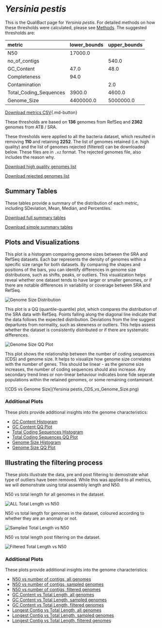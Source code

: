 # *Yersinia pestis*

This is the QualiBact page for *Yersinia pestis*. For detailed methods on how these thresholds were calculated, please see [Methods](../../methods.md).
The suggested thresholds are: 

| metric                 | lower_bounds   | upper_bounds   |
|:-----------------------|:---------------|:---------------|
| N50                    | 17000.0        |                |
| no_of_contigs          |                | 540.0          |
| GC_Content             | 47.0           | 48.0           |
| Completeness           | 94.0           |                |
| Contamination          |                | 2.0            |
| Total_Coding_Sequences | 3900.0         | 4600.0         |
| Genome_Size            | 4400000.0      | 5000000.0      |

[Download metrics CSV](Yersinia_pestis_metrics.csv){.md-button}


These thresholds are based on **136** genomes from RefSeq and **2362** genomes from ATB / SRA.

These thresholds were applied to all the bacteria dataset, which resulted in removing **110** and retaining **2252**.
The list of genomes retained (i.e. high quality) and the list of genomes rejected (filtered) can be downloaded below. These files are in `.xz` format. The rejected genomes file, also includes the reason why.

[Download high quality genomes list](Yersinia_pestis_high_quality_genomes.csv.xz)


[Download rejected genomes list](Yersinia_pestis_filtered_out_genomes.csv.xz)



## Summary Tables
These tables provide a summary of the distribution of each metric, including SDeviation, Mean, Median, and Percentiles.

[Download full summary tables](summary.csv)

[Download simple summary tables](selected_summary.csv)

## Plots and Visualizations

This plot is a histogram comparing genome sizes between the SRA and RefSeq datasets. Each bar represents the density of genomes within a specific size range for both datasets. By comparing the shapes and positions of the bars, you can identify differences in genome size distributions, such as shifts, peaks, or outliers. This visualization helps reveal whether one dataset tends to have larger or smaller genomes, or if there are notable differences in variability or coverage between SRA and RefSeq.

![Genome Size Distribution](Genome_Size_refseq_histogram_kde.png)

This plot is a QQ (quantile-quantile) plot, which compares the distribution of the SRA data with RefSeq. Points falling along the diagonal line indicate that the data follows the expected distribution. Deviations from the line suggest departures from normality, such as skewness or outliers. This helps assess whether the dataset is consistently distributed or if there are systematic differences.

![Genome Size QQ Plot](Genome_Size_refseq_qqplot.png)

This plot shows the relationship between the number of coding sequences (CDS) and genome size. It helps to visualize how genome size correlates with the number of genes. This should be linear - as the genome size increases, the number of coding sequences should also increase. Any secondary trend lines or non-linear behaviour indicates bone fide seperate populations within the retained genomes, or some remaining contaminant. 

![CDS vs Genome Size](Yersinia pestis_CDS_vs_Genome_Size.png)

### Additional Plots

These plots provide additional insights into the genome characteristics:

- [GC Content Histogram](GC_Content_refseq_histogram_kde.png)
- [GC Content QQ Plot](GC_Content_refseq_qqplot.png)
- [Total Coding Sequences Histogram](Total_Coding_Sequences_refseq_histogram_kde.png)
- [Total Coding Sequences QQ Plot](Total_Coding_Sequences_refseq_qqplot.png)
- [Genome Size Histogram](Genome_Size_refseq_histogram_kde.png)
- [Genome Size QQ Plot](Genome_Size_refseq_qqplot.png)
## Illustrating the filtering process
These plots illustrate the data, pre and post filtering to demostrate what type of outliers have been removed. While this was applied to all metrics, we will demonstrate using total assembly length and N50.

N50 vs total length for all genomes in the dataset.

![ALL Total Length vs N50](Yersinia_pestis_all_total_length_N50.png)

N50 vs total length for genomes in the dataset, coloured according to whether they are an anomaly or not.

![Sampled Total Length vs N50](Yersinia_pestis_sample_total_length_N50.png)

N50 vs total length post filtering on the dataset.

![Filtered Total Length vs N50](Yersinia_pestis_filt_total_length_N50.png)

### Additional Plots

These plots provide additional insights into the genome characteristics:

- [N50 vs number of contigs, all genomes](Yersinia_pestis_all_N50_number.png)
- [N50 vs number of contigs, sampled genomes](Yersinia_pestis_sample_N50_number.png)
- [N50 vs number of contigs, filtered genomes](Yersinia_pestis_filt_N50_number.png)
- [GC Content vs Total Length, all genomes](Yersinia_pestis_all_total_length_GC_Content.png)
- [GC Content vs Total Length, sampled genomes](Yersinia_pestis_sample_total_length_GC_Content.png)
- [GC Content vs Total Length, filtered genomes](Yersinia_pestis_filt_total_length_GC_Content.png)
- [Longest Contig vs Total Length, all genomes](Yersinia_pestis_all_total_length_longest.png)
- [Longest Contig vs Total Length, sampled genomes](Yersinia_pestis_sample_total_length_longest.png)
- [Longest Contig vs Total Length, filtered genomes](Yersinia_pestis_filt_total_length_longest.png)
